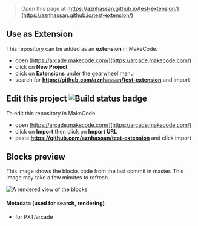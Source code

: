  


> Open this page at [https://aznhassan.github.io/test-extension/](https://aznhassan.github.io/test-extension/)

## Use as Extension

This repository can be added as an **extension** in MakeCode.

* open [https://arcade.makecode.com/](https://arcade.makecode.com/)
* click on **New Project**
* click on **Extensions** under the gearwheel menu
* search for **https://github.com/aznhassan/test-extension** and import

## Edit this project ![Build status badge](https://github.com/aznhassan/test-extension/workflows/MakeCode/badge.svg)

To edit this repository in MakeCode.

* open [https://arcade.makecode.com/](https://arcade.makecode.com/)
* click on **Import** then click on **Import URL**
* paste **https://github.com/aznhassan/test-extension** and click import

## Blocks preview

This image shows the blocks code from the last commit in master.
This image may take a few minutes to refresh. 

![A rendered view of the blocks](https://github.com/aznhassan/test-extension/raw/master/.github/makecode/blocks.png)

#### Metadata (used for search, rendering)

* for PXT/arcade
<script src="https://makecode.com/gh-pages-embed.js"></script><script>makeCodeRender("{{ site.makecode.home_url }}", "{{ site.github.owner_name }}/{{ site.github.repository_name }}");</script>
